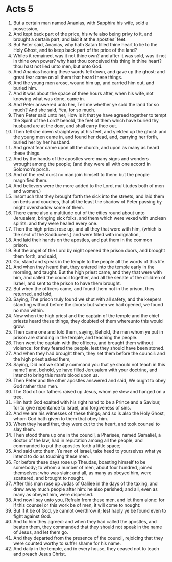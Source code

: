 ﻿# Acts 5
1. But a certain man named Ananias, with Sapphira his wife, sold a possession, 
2. And kept back part of the price, his wife also being privy to it, and brought a certain part, and laid it at the apostles’ feet. 
3. But Peter said, Ananias, why hath Satan filled thine heart to lie to the Holy Ghost, and to keep back part of the price of the land? 
4. Whiles it remained, was it not thine own? and after it was sold, was it not in thine own power? why hast thou conceived this thing in thine heart? thou hast not lied unto men, but unto God. 
5. And Ananias hearing these words fell down, and gave up the ghost: and great fear came on all them that heard these things. 
6. And the young men arose, wound him up, and carried him out, and buried him. 
7. And it was about the space of three hours after, when his wife, not knowing what was done, came in. 
8. And Peter answered unto her, Tell me whether ye sold the land for so much? And she said, Yea, for so much. 
9. Then Peter said unto her, How is it that ye have agreed together to tempt the Spirit of the Lord? behold, the feet of them which have buried thy husband are at the door, and shall carry thee out. 
10. Then fell she down straightway at his feet, and yielded up the ghost: and the young men came in, and found her dead, and, carrying her forth, buried her by her husband. 
11. And great fear came upon all the church, and upon as many as heard these things. 
12.  And by the hands of the apostles were many signs and wonders wrought among the people; (and they were all with one accord in Solomon’s porch. 
13. And of the rest durst no man join himself to them: but the people magnified them. 
14. And believers were the more added to the Lord, multitudes both of men and women.) 
15. Insomuch that they brought forth the sick into the streets, and laid them on beds and couches, that at the least the shadow of Peter passing by might overshadow some of them. 
16. There came also a multitude out of the cities round about unto Jerusalem, bringing sick folks, and them which were vexed with unclean spirits: and they were healed every one. 
17.  Then the high priest rose up, and all they that were with him, (which is the sect of the Sadducees,) and were filled with indignation, 
18. And laid their hands on the apostles, and put them in the common prison. 
19. But the angel of the Lord by night opened the prison doors, and brought them forth, and said, 
20. Go, stand and speak in the temple to the people all the words of this life. 
21. And when they heard that, they entered into the temple early in the morning, and taught. But the high priest came, and they that were with him, and called the council together, and all the senate of the children of Israel, and sent to the prison to have them brought. 
22. But when the officers came, and found them not in the prison, they returned, and told, 
23. Saying, The prison truly found we shut with all safety, and the keepers standing without before the doors: but when we had opened, we found no man within. 
24. Now when the high priest and the captain of the temple and the chief priests heard these things, they doubted of them whereunto this would grow. 
25. Then came one and told them, saying, Behold, the men whom ye put in prison are standing in the temple, and teaching the people. 
26. Then went the captain with the officers, and brought them without violence: for they feared the people, lest they should have been stoned. 
27. And when they had brought them, they set them before the council: and the high priest asked them, 
28. Saying, Did not we straitly command you that ye should not teach in this name? and, behold, ye have filled Jerusalem with your doctrine, and intend to bring this man’s blood upon us. 
29.  Then Peter and the other apostles answered and said, We ought to obey God rather than men. 
30. The God of our fathers raised up Jesus, whom ye slew and hanged on a tree. 
31. Him hath God exalted with his right hand to be a Prince and a Saviour, for to give repentance to Israel, and forgiveness of sins. 
32. And we are his witnesses of these things; and so is also the Holy Ghost, whom God hath given to them that obey him. 
33.  When they heard that, they were cut to the heart, and took counsel to slay them. 
34. Then stood there up one in the council, a Pharisee, named Gamaliel, a doctor of the law, had in reputation among all the people, and commanded to put the apostles forth a little space; 
35. And said unto them, Ye men of Israel, take heed to yourselves what ye intend to do as touching these men. 
36. For before these days rose up Theudas, boasting himself to be somebody; to whom a number of men, about four hundred, joined themselves: who was slain; and all, as many as obeyed him, were scattered, and brought to nought. 
37. After this man rose up Judas of Galilee in the days of the taxing, and drew away much people after him: he also perished; and all, even as many as obeyed him, were dispersed. 
38. And now I say unto you, Refrain from these men, and let them alone: for if this counsel or this work be of men, it will come to nought: 
39. But if it be of God, ye cannot overthrow it; lest haply ye be found even to fight against God. 
40. And to him they agreed: and when they had called the apostles, and beaten them, they commanded that they should not speak in the name of Jesus, and let them go. 
41.  And they departed from the presence of the council, rejoicing that they were counted worthy to suffer shame for his name. 
42. And daily in the temple, and in every house, they ceased not to teach and preach Jesus Christ. 
